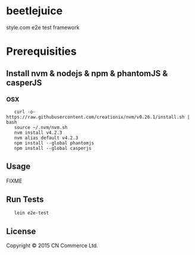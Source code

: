 # beetlejuice

style.com e2e test framework

# Prerequisities

## Install nvm & nodejs & npm & phantomJS & casperJS

### OSX
```
   curl -o- https://raw.githubusercontent.com/creationix/nvm/v0.26.1/install.sh | bash
   source ~/.nvm/nvm.sh
   nvm install v4.2.3
   nvm alias default v4.2.3
   npm install --global phantomjs
   npm install --global casperjs
```

## Usage

FIXME

## Run Tests

```
   lein e2e-test
```

## License

Copyright © 2015 CN Commerce Ltd.
